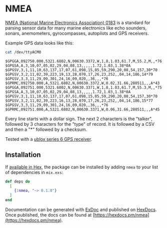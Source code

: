 # NMEA

[NMEA (National Marine Electronics Association) 0183](https://en.wikipedia.org/wiki/NMEA_0183) is a standard for parsing sensor data for many marine electronics like echo sounders, sonars, anemometers, gyrocompasses, autopilots and GPS receivers.

Example GPS data looks like this:

```bash
cat /dev/ttyACM0
```

```
$GPGGA,092750.000,5321.6802,N,00630.3372,W,1,8,1.03,61.7,M,55.2,M,,*76
$GPGSA,A,3,10,07,05,02,29,04,08,13,,,,,1.72,1.03,1.38*0A
$GPGSV,3,1,11,10,63,137,17,07,61,098,15,05,59,290,20,08,54,157,30*70
$GPGSV,3,2,11,02,39,223,19,13,28,070,17,26,23,252,,04,14,186,14*79
$GPGSV,3,3,11,29,09,301,24,16,09,020,,36,,,*76
$GPRMC,092750.000,A,5321.6802,N,00630.3372,W,0.02,31.66,280511,,,A*43
$GPGGA,092751.000,5321.6802,N,00630.3371,W,1,8,1.03,61.7,M,55.3,M,,*75
$GPGSA,A,3,10,07,05,02,29,04,08,13,,,,,1.72,1.03,1.38*0A
$GPGSV,3,1,11,10,63,137,17,07,61,098,15,05,59,290,20,08,54,157,30*70
$GPGSV,3,2,11,02,39,223,16,13,28,070,17,26,23,252,,04,14,186,15*77
$GPGSV,3,3,11,29,09,301,24,16,09,020,,36,,,*76
$GPRMC,092751.000,A,5321.6802,N,00630.3371,W,0.06,31.66,280511,,,A*45
```

Every line starts with a dollar sign. The next 2 characters is the "talker", followed by 3 characters for the "type" of record. It is followed by a CSV and then a "*" followed by a checksum.

Tested with a [ublox series 6 GPS receiver](https://www.u-blox.com/en/product/neo-6-series).

## Installation

If [available in Hex](https://hex.pm/docs/publish), the package can be installed
by adding `nmea` to your list of dependencies in `mix.exs`:

```elixir
def deps do
  [
    {:nmea, "~> 0.1.0"}
  ]
end
```

Documentation can be generated with [ExDoc](https://github.com/elixir-lang/ex_doc)
and published on [HexDocs](https://hexdocs.pm). Once published, the docs can
be found at [https://hexdocs.pm/nmea](https://hexdocs.pm/nmea).

